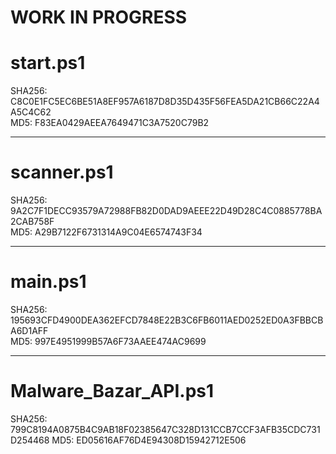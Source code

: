 # WORK IN PROGRESS
 
# start.ps1 

 SHA256: C8C0E1FC5EC6BE51A8EF957A6187D8D35D435F56FEA5DA21CB66C22A4A5C4C62    
 MD5: F83EA0429AEEA7649471C3A7520C79B2
___________________________________________________________________________
# scanner.ps1

SHA256: 9A2C7F1DECC93579A72988FB82D0DAD9AEEE22D49D28C4C0885778BA2CAB758F  
MD5: A29B7122F6731314A9C04E6574743F34
___________________________________________________________________________
# main.ps1

SHA256: 195693CFD4900DEA362EFCD7848E22B3C6FB6011AED0252ED0A3FBBCBA6D1AFF  
MD5: 997E4951999B57A6F73AAEE474AC9699
___________________________________________________________________________
# Malware_Bazar_API.ps1

SHA256: 799C8194A0875B4C9AB18F02385647C328D131CCB7CCF3AFB35CDC731D254468
MD5: ED05616AF76D4E94308D15942712E506